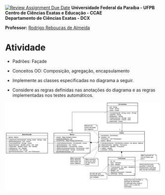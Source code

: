 [![Review Assignment Due Date](https://classroom.github.com/assets/deadline-readme-button-24ddc0f5d75046c5622901739e7c5dd533143b0c8e959d652212380cedb1ea36.svg)](https://classroom.github.com/a/m_2IlfVT)
**Universidade Federal da Paraíba - UFPB** \
**Centro de Ciências Exatas e Educação - CCAE** \
**Departamento de Ciências Exatas - DCX**

**Professor:** [Rodrigo Rebouças de Almeida](http://rodrigor.dcx.ufpb.br)

# Atividade

* Padrões: Façade
* Conceitos OO: Composição, agregação, encapsulamento


* Implemente as classes especificadas no diagrama a seguir.
* Considere as regras definidas nas anotações do diagrama e as regras implementadas nos testes automáticos.


![diagrama](diagramaBanco.png)
